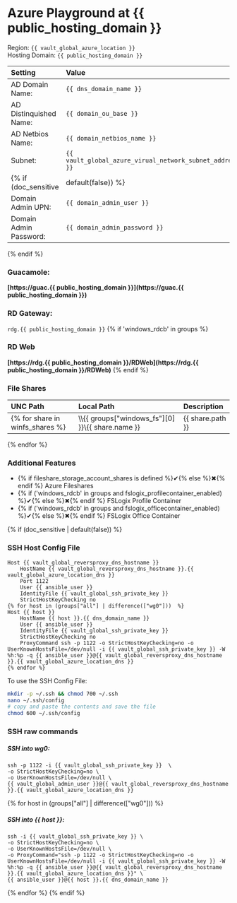 # Azure Playground at {{ public_hosting_domain }}

Region: `{{ vault_global_azure_location }}`   
Hosting Domain: `{{ public_hosting_domain }}`

| Setting           | Value |
| :---------------- | :-------------------------------- |
| AD Domain Name:        | `{{ dns_domain_name }}` |
| AD Distinquished Name: | `{{ domain_ou_base }}` |
| AD Netbios Name:       | `{{ domain_netbios_name }}` |
| Subnet:                | `{{ vault_global_azure_virual_network_subnet_address_prefix }}` |
{% if (doc_sensitive | default(false)) %}| Domain Admin:          | `{{ domain_admin_user_short }}` |
| Domain Admin UPN:      | `{{ domain_admin_user }}` |
| Domain Admin Password: | `{{ domain_admin_password }}` |
{% endif %}

### Guacamole:

**[https://guac.{{ public_hosting_domain }}](https://guac.{{ public_hosting_domain }})**

### RD Gateway:

`rdg.{{ public_hosting_domain }}`
{% if 'windows_rdcb' in groups %}
### RD Web

**[https://rdg.{{ public_hosting_domain }}/RDWeb](https://rdg.{{ public_hosting_domain }}/RDWeb)**
{% endif %}
### File Shares

| UNC Path           | Local Path | Description |
| :---------------- | :----------- | :------------|
{% for share in winfs_shares %}| \\\\{{ groups["windows_fs"][0] }}\\{{ share.name }} | {{ share.path }} | {{ share.description }} |
{% endfor %}

### Additional Features

- {% if fileshare_storage_account_shares is defined %}✔{% else %}✖{% endif %} Azure Fileshares
- {% if ('windows_rdcb' in groups and fslogix_profilecontainer_enabled) %}✔{% else %}✖{% endif %} FSLogix Profile Container
- {% if ('windows_rdcb' in groups and fslogix_officecontainer_enabled) %}✔{% else %}✖{% endif %} FSLogix Office Container

{% if (doc_sensitive | default(false)) %}
### SSH Host Config File

```
Host {{ vault_global_reversproxy_dns_hostname }}
    HostName {{ vault_global_reversproxy_dns_hostname }}.{{ vault_global_azure_location_dns }}
    Port 1122
    User {{ ansible_user }}
    IdentityFile {{ vault_global_ssh_private_key }}
    StrictHostKeyChecking no
{% for host in (groups["all"] | difference(["wg0"]))  %}
Host {{ host }}
    HostName {{ host }}.{{ dns_domain_name }}
    User {{ ansible_user }}
    IdentityFile {{ vault_global_ssh_private_key }}
    StrictHostKeyChecking no
    ProxyCommand ssh -p 1122 -o StrictHostKeyChecking=no -o UserKnownHostsFile=/dev/null -i {{ vault_global_ssh_private_key }} -W %h:%p -q {{ ansible_user }}@{{ vault_global_reversproxy_dns_hostname }}.{{ vault_global_azure_location_dns }}
{% endfor %}
```

To use the SSH Config File:

```bash
mkdir -p ~/.ssh && chmod 700 ~/.ssh
nano ~/.ssh/config
# copy and paste the contents and save the file
chmod 600 ~/.ssh/config
```

### SSH raw commands

##### SSH into wg0:

```shell
ssh -p 1122 -i {{ vault_global_ssh_private_key }}  \
-o StrictHostKeyChecking=no \
-o UserKnownHostsFile=/dev/null \
{{ vault_global_admin_user }}@{{ vault_global_reversproxy_dns_hostname }}.{{ vault_global_azure_location_dns }}
```

{% for host in (groups["all"] | difference(["wg0"])) %}
##### SSH into {{ host }}:

```shell
ssh -i {{ vault_global_ssh_private_key }} \
-o StrictHostKeyChecking=no \
-o UserKnownHostsFile=/dev/null \
-o ProxyCommand="ssh -p 1122 -o StrictHostKeyChecking=no -o UserKnownHostsFile=/dev/null -i {{ vault_global_ssh_private_key }} -W %h:%p -q {{ ansible_user }}@{{ vault_global_reversproxy_dns_hostname }}.{{ vault_global_azure_location_dns }}" \
{{ ansible_user }}@{{ host }}.{{ dns_domain_name }}
```
{% endfor %}
{% endif %}
